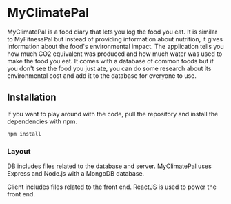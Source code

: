 # MyClimatePal

MyClimatePal is a food diary that lets you log the food you eat. It is similar to MyFitnessPal but instead of providing information about nutrition, it gives information about the food's environmental impact.
The application tells you how much CO2 equivalent was produced and how much water was used to make the food you eat. 
It comes with a database of common foods but if you don't see the food you just ate, you can do some research about its environmental cost and add it to the database for everyone to use.

## Installation

If you want to play around with the code, pull the repository and install the dependencies with npm.
```
npm install
```

### Layout

DB includes files related to the database and server. MyClimatePal uses Express and Node.js with a MongoDB database.

Client includes files related to the front end. ReactJS is used to power the front end.
